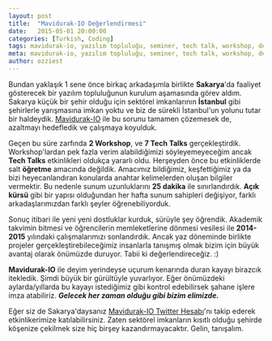 ```yaml
---
layout: post
title:  "Mavidurak-IO Değerlendirmesi"
date:   2015-05-01 20:00:00
categories: [Turkish, Coding]
tags: mavidurak-io, yazılım topluluğu, seminer, tech talk, workshop, değerlendirme, atölye
meta: mavidurak-io, yazılım topluluğu, seminer, tech talk, workshop, değerlendirme, atölye
author: ozziest
---
```


Bundan yaklaşık 1 sene önce birkaç arkadaşımla birlikte **Sakarya**'da faaliyet gösterecek bir yazılım topluluğunun kurulum aşamasında görev aldım. Sakarya küçük bir şehir olduğu için sektörel imkanlarının **İstanbul** gibi şehirlerle yarışmasına imkan yoktu ve biz de sürekli İstanbul'un yolunu tutar bir haldeydik. [Mavidurak-IO](http://mavidurak.github.io) ile bu sorunu tamamen çözemesek de, azaltmayı hedefledik ve çalışmaya koyulduk.

Geçen bu süre zarfında **2 Workshop**, ve **7 Tech Talks** gerçekleştirdik. Workshop'lardan pek fazla verim alabildiğimizi söyleyemeyeceğim ancak **Tech Talks** etkinlikleri oldukça yararlı oldu. Herşeyden önce bu etkinliklerde salt **öğretme** amacında değildik. Amacımız bildiğimiz, keşfettiğimiz ya da bizi heyecanlandıran konularda anahtar kelimelerden oluşan bilgiler vermektir. Bu nedenle sunum uzunluklarını **25 dakika** ile sınırlandırdık. **Açık kürsü** gibi bir yapısı olduğundan her hafta sunum sahipleri değişiyor, farklı arkadaşlarımızdan farklı şeyler öğrenebiliyorduk. 

Sonuç itibari ile yeni yeni dostluklar kurduk, sürüyle şey öğrendik. Akademik takvimin bitmesi ve öğrencilerin memleketlerine dönmesi vesilesi ile **2014-2015** yılındaki çalışmalarımızı sonlandırdık. Ancak yaz döneminde birlikte projeler gerçekleştirebileceğimiz insanlarla tanışmış olmak bizim için büyük avantaj olarak önümüzde duruyor. Tabii ki değerlendireceğiz. :) 

**Mavidurak-IO** ile deyim yerindeyse uçurum kenarında duran kayayı birazcık itekledik. Şimdi büyük bir gürültüyle yuvarlıyor. Eğer önümüzdeki aylarda/yıllarda bu kayayı istediğimiz gibi kontrol edebilirsek şahane işlere imza atabiliriz. ***Gelecek her zaman olduğu gibi bizim elimizde.***

Eğer siz de Sakarya'daysanız [Mavidurak-IO Twitter Hesabı](http://twitter.com/mavidurakio)'nı takip ederek etkinlikerimize katılabilirsiniz. Zaten sektörel imkanların kısıtlı olduğu şehirde köşenize çekilmek size hiç birşey kazandırmayacaktır. Gelin, tanışalım. 

